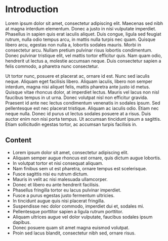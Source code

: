# Introduction
Lorem ipsum dolor sit amet, consectetur adipiscing elit. Maecenas sed nibh at magna interdum elementum. Donec a justo in nisi vulputate imperdiet. Phasellus in sapien quis erat iaculis aliquet. Duis congue, ligula sed feugiat rutrum, nulla odio tempus arcu, in mattis nulla turpis nec quam. Quisque libero arcu, egestas non nulla a, lobortis sodales mauris. Morbi in consectetur arcu. Nullam pretium pulvinar risus lobortis condimentum. Donec pulvinar tristique elit, vel mattis tortor efficitur quis. Nam quam odio, hendrerit ut lectus a, molestie accumsan neque. Duis consectetur sapien a felis commodo, a pharetra nunc consectetur.

Ut tortor nunc, posuere et placerat ac, ornare id est. Nunc sed iaculis neque. Aliquam eget facilisis libero. Aliquam iaculis, libero non semper interdum, magna nisi aliquet felis, mattis pharetra ante justo id metus. Quisque vitae rhoncus dolor, at imperdiet lectus. Mauris vel lacus non nisl faucibus tempus in ut urna. Donec volutpat nisl non efficitur gravida. Praesent id ante nec lectus condimentum venenatis in sodales ipsum. Sed pellentesque est nec placerat tristique. Aliquam ac iaculis odio. Etiam nec neque nulla. Donec id purus ut lectus sodales posuere at a risus. Duis auctor enim non nisi porta tempus. Ut accumsan tincidunt ipsum a sagittis. Etiam sollicitudin egestas tortor, ac accumsan turpis facilisis in.

## Content
- Lorem ipsum dolor sit amet, consectetur adipiscing elit.
- Aliquam semper augue rhoncus est ornare, quis dictum augue lobortis.
- In volutpat tortor et nisi consequat aliquam.
- Nam finibus sem ut est pharetra, ornare tempus est scelerisque.
- Fusce sagittis nisi eu rutrum dictum.
- Mauris in velit ac nisi malesuada ullamcorper.
- Donec et libero eu ante hendrerit facilisis.
- Phasellus fringilla tortor eu lacus pulvinar imperdiet.
- Fusce a purus egestas justo fermentum ultricies.
- In tincidunt augue quis nisi placerat fringilla.
- Suspendisse nec dolor commodo, imperdiet dui et, sodales mi.
- Pellentesque porttitor sapien a ligula rutrum porttitor.
- Aliquam ultrices augue vel dolor vulputate, faucibus sodales ipsum dapibus.
- Donec posuere quam sit amet magna euismod volutpat.
- Proin sed lacus blandit, consectetur nibh sed, ornare risus.

